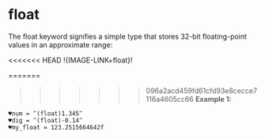 # float

The float keyword signifies a simple type that stores 32-bit floating-point values in an approximate range:

<<<<<<< HEAD
!{IMAGE-LINK+float}! 



=======
>>>>>>> 096a2acd459fd61cfd93e8cecce7116a4605cc66
**Example 1:**

```G1ANT
♥num = ‴(float)1.345‴
♥dig = ‴(float)-0.14‴
♥my_float = 123.2515664642f

```
